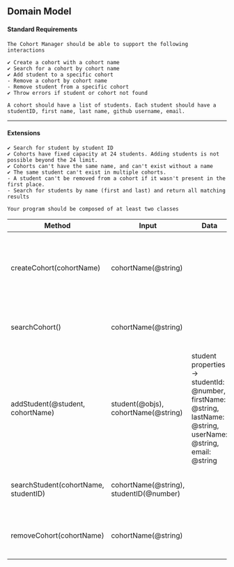 ## Domain Model

#### Standard Requirements
```
The Cohort Manager should be able to support the following interactions

✔ Create a cohort with a cohort name
✔ Search for a cohort by cohort name
✔ Add student to a specific cohort
- Remove a cohort by cohort name
- Remove student from a specific cohort
✔ Throw errors if student or cohort not found

A cohort should have a list of students. Each student should have a studentID, first name, last name, github username, email.
```
--- 

#### Extensions
```
✔ Search for student by student ID
✔ Cohorts have fixed capacity at 24 students. Adding students is not possible beyond the 24 limit.
✔ Cohorts can't have the same name, and can't exist without a name
✔ The same student can't exist in multiple cohorts.
- A student can't be removed from a cohort if it wasn't present in the first place.
- Search for students by name (first and last) and return all matching results

Your program should be composed of at least two classes
```

| Method  | Input | Data | Scenario | Output |
| ------- | ----- | ---- | -------- | ------ |
| createCohort(cohortName) | cohortName(@string) | | if a new name does not exist in the cohortList and if there is a cohort name given |  cohortList[{ name: 'Cohort 1', students: [ ] }] |
| searchCohort() | cohortName(@string) | | if cohort name exists in the cohort list | return cohort being searched otherwise throw error 'Cohort not found' |
| addStudent(@student, cohortName) | student(@objs), cohortName(@string) | student properties -> studentId: @number, firstName: @string, lastName: @string, userName: @string, email: @string | if student ID does not exist in the given cohorts student list and if students number is less than studentsList capacity | cohortList[{name: 'Cohort 1', students: id: 1, firstName: 'John, lastName: 'Doe'...}] |
| searchStudent(cohortName, studentID) | cohortName(@string), studentID(@number) | | if student is enrolled or if not | return student being searched or throw error 'Student not found |
| removeCohort(cohortName) | cohortName(@string) | | if cohort name found in the cohort list - ('Cohort 1') | cohortList['Cohort 1', 'Cohort 2'] === cohortList['Cohort 2'] |



